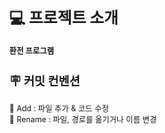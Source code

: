 # 💻 프로젝트 소개
#### 환전 프로그램 ####


## 🪧 커밋 컨벤션
🔧 Add :  파일 추가 & 코드 수정<br>
🚚 Rename : 파일, 경로를 옮기거나 이름 변경<br>


